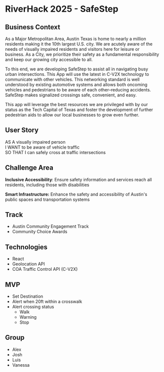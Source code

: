 # RiverHack 2025 - SafeStep

## Business Context

As a Major Metropolitan Area, Austin Texas is home to nearly a million residents making it the 10th largest U.S. city. We are acutely aware of the needs of visually impaired residents and visitors here for leisure or business. As a City, we prioritize their safety as a fundamental responsibility and keep our growing city accessible to all.

To this end, we are developing SafeStep to assist all in navigating busy urban intersections. This App will use the latest in C-V2X technology to communicate with other vehicles. This networking standard is well understood by existing automotive systems and allows both oncoming vehicles and pedestrians to be aware of each other–reducing accidents. SafeStep makes signalized crossings safe, convenient, and easy.

This app will leverage the best resources we are privileged with by our status as the Tech Capital of Texas and foster the development of further pedestrian aids to allow our local businesses to grow even further. 


## User Story

AS A visually impaired person  
I WANT to be aware of vehicle traffic  
SO THAT I can safely cross at traffic intersections


## Challenge Area

**Inclusive Accessibility**: ​Ensure safety information and services reach all residents, including those with disabilities

**Smart Infrastructure:** Enhance the safety and accessibility of Austin's public spaces and transportation systems

## Track

- Austin Community Engagement Track
- Community Choice Awards 



## Technologies

- React  
- Geolocation API  
- COA Traffic Control API (C-V2X)


## MVP

* Set Destination  
* Alert when 20ft within a crosswalk  
* Alert crossing status  
  * Walk  
  * Warning  
  * Stop  
    

## Group

* Alex  
* Josh  
* Luis  
* Vanessa

